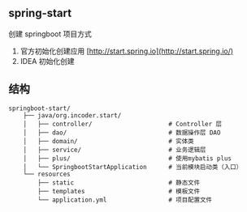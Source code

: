 ## spring-start

创建 springboot 项目方式
1. 官方初始化创建应用 [http://start.spring.io](http://start.spring.io/)
2. IDEA 初始化创建

## 结构

```
springboot-start/
    ├── java/org.incoder.start/
    │   ├── controller/                     # Controller 层
    │   ├── dao/                            # 数据操作层 DAO
    │   ├── domain/                         # 实体类
    │   ├── service/                        # 业务逻辑层
    │   ├── plus/                           # 使用mybatis plus
    │   └── SpringbootStartApplication      # 当前模块启动类（入口）
    └── resources
        ├── static                          # 静态文件
        ├── templates                       # 模板文件
        └── application.yml                 # 项目配置文件
```
